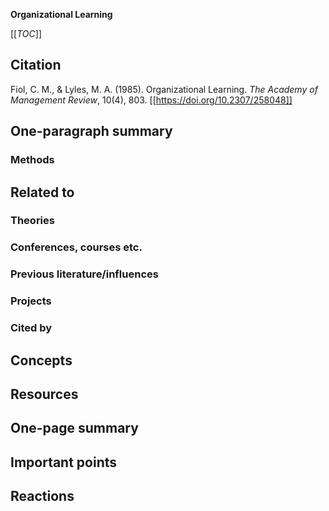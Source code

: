 **Organizational Learning**

[[_TOC_]]

## Citation

Fiol, C. M., & Lyles, M. A. (1985). Organizational Learning. *The Academy of Management Review*, 10(4), 803. [[https://doi.org/10.2307/258048]]

## One-paragraph summary

### Methods

## Related to

### Theories

### Conferences, courses etc.

### Previous literature/influences

### Projects

### Cited by

## Concepts

## Resources

## One-page summary

## Important points

## Reactions
